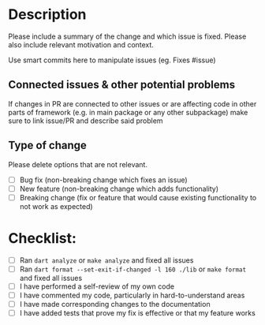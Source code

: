 # Description

Please include a summary of the change and which issue is fixed. Please also include relevant motivation and context.

Use smart commits here to manipulate issues (eg. Fixes #issue)

## Connected issues & other potential problems

If changes in PR are connected to other issues or are affecting code in other parts of framework
(e.g. in main package or any other subpackage) make sure to link issue/PR and describe said problem 

## Type of change

Please delete options that are not relevant.

- [ ] Bug fix (non-breaking change which fixes an issue)
- [ ] New feature (non-breaking change which adds functionality)
- [ ] Breaking change (fix or feature that would cause existing functionality to not work as expected)

# Checklist:

- [ ] Ran `dart analyze` or `make analyze` and fixed all issues
- [ ] Ran `dart format --set-exit-if-changed -l 160 ./lib` or `make format` and fixed all issues
- [ ] I have performed a self-review of my own code
- [ ] I have commented my code, particularly in hard-to-understand areas
- [ ] I have made corresponding changes to the documentation
- [ ] I have added tests that prove my fix is effective or that my feature works
